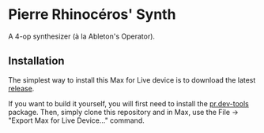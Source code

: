 # Pierre Rhinocéros' Synth
A 4-op synthesizer (à la Ableton's Operator).

## Installation
The simplest way to install this Max for Live device is to download the latest
[release](https://github.com/neta-elad/pr.synth/releases).

If you want to build it yourself, you will first need to install the 
[pr.dev-tools](https://github.com/neta-elad/pr.dev-tools) package.
Then, simply clone this repository and in Max, use the File -> "Export Max for Live Device..." command.